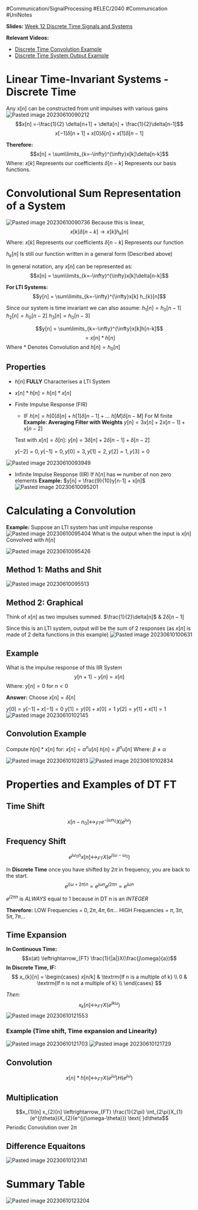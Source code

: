 #Communication/SignalProcessing #ELEC/2040 #Communication #UniNotes

**Slides:**
[Week 12 Discrete Time Signals and Systems](Attachments/Week%2012%20Discrete%20Time%20Signals%20and%20Systems.pdf)

**Relevant Videos:**
- [Discrete Time Convolution Example](https://youtu.be/KAOJsqCyd5Y)
- [Discrete Time System Output Example](https://youtu.be/Um564Ftq5s0)

# Linear Time-Invariant Systems - Discrete Time

Any $x[n]$ can be constructed from unit impulses with various gains
![Pasted image 20230610090212](Attachments/Pasted%20image%2020230610090212.png)
$$x[n] =-\frac{1}{2} \delta[n+1] + \delta[n] + \frac{1}{2}\delta[n-1]$$
$$x[-1]\delta[n+1]+x[0]\delta[n]+x[1]\delta[n-1]$$

**Therefore:**
$$x[n] = \sum\limits_{k=-\infty}^{\infty}x[k]\delta[n-k]$$
Where:
$x[k]$ Represents our coefficients
$\delta[n-k]$ Represents our basis functions.

# Convolutional Sum Representation of a System
![Pasted image 20230610090736](Attachments/Pasted%20image%2020230610090736.png)
Because this is linear,
$$x[k]\delta[n-k] \rightarrow x[k]h_{k}[n]$$
Where:
$x[k]$ Represents our coefficients
$\delta[n-k]$ Represents our function

$h_{k}[n]$ Is still our function written in a general form (Described above)

In general notation, any $x[n]$ can be represented as:
$$x[n] = \sum\limits_{k=-\infty}^{\infty}x[k]\delta[n-k]$$

**For LTI Systems:**
$$y[n] = \sum\limits_{k=-\infty}^{\infty}x[k] h_{k}[n]$$

Since our system is time invariant we can also assume:
$h_{1}[n] = h_{0}[n-1]$
$h_{2}[n] = h_{0}[n-2]$
$h_{3}[n] = h_{0}[n-3]$

$$y[n] = \sum\limits_{k=-\infty}^{\infty}x[k]h[n-k]$$
$$=x[n]*h[n]$$
Where * Denotes Convolution and $h[n]=h_{0}[n]$

## Properties
- $h[n]$ **FULLY** Characterises a LTI System
- $x[n] * h[n] = h[n] * x[n]$
- Finite Impulse Response (FIR)
	- IF $h[n] = h[0]\delta[n]+h[1]\delta[n-1]+\text{... }h[M]\delta[n-M]$ For M finite
	**Example: Averaging Filter with Weights**
	$y[n] = 3x[n] + 2x[n-1]+x[n-2]$

	Test with $x[n] = \delta[n]$:
	$y[n] = 3\delta[n]+2\delta[n-1]+\delta[n-2]$

	$y[-2] = 0, y[-1]=0, y[0] = 3, y[1]=2, y[2]=1, y[3] = 0$

![Pasted image 20230610093949](Attachments/Pasted%20image%2020230610093949.png)
- Infinite Impulse Response (IIR)
	If $h[n]$ has $\infty$ number of non zero elements
	**Example:** $y[n] = \frac{9}{10}y[n-1] + x[n]$![Pasted image 20230610095201](Attachments/Pasted%20image%2020230610095201.png)

# Calculating a Convolution

**Example:**
Suppose an LTI system has unit impulse response
![Pasted image 20230610095404](Attachments/Pasted%20image%2020230610095404.png)
What is the output when the input is $x[n] \text{ Convolved with } h[n]$

![Pasted image 20230610095426](Attachments/Pasted%20image%2020230610095426.png)
## Method 1: Maths and Shit
![Pasted image 20230610095513](Attachments/Pasted%20image%2020230610095513.png)

## Method 2: Graphical
Think of $x[n]$ as two impulses summed.
$\frac{1}{2}\delta[n]$  &  $2\delta[n-1]$

Since this is an LTI system, output will be the sum of 2 responses (as $x[n]$ is made of 2 delta functions in this example)
![Pasted image 20230610100631](Attachments/Pasted%20image%2020230610100631.png)

## Example
What is the impulse response of this IIR System
$$y[n+1] - y[n] = x[n]$$
Where: $y[n] = 0 \text{ for } n <0$

**Answer:**
Choose $x[n] = \delta[n]$

$y[0] = y[-1]+x[-1]=0$
$y[1] = y[0] + x[0] = 1$
$y[2] = y[1] + x[1] = 1$
![Pasted image 20230610102145](Attachments/Pasted%20image%2020230610102145.png)

## Convolution Example
Compute $h[n] * x[n]$ for: 
$x[n]= \alpha^{n} u[n]$
$h[n] = \beta^{n}u[n]$
Where: $\beta \neq \alpha$

![Pasted image 20230610102813](Attachments/Pasted%20image%2020230610102813.png)
![Pasted image 20230610102834](Attachments/Pasted%20image%2020230610102834.png)

# Properties and Examples of DT FT

## Time Shift
$$x[n-n_{0}] \leftrightarrow_{FT} e^{-j\omega n_{0}}X(e^{j\omega}) $$

## Frequency Shift
$$e^{j\omega_{0}n} x[n] \leftrightarrow_{FT} X(e^{j(\omega - \omega_0})$$

In **Discrete Time** once you have shifted by $2\pi$ in frequency, you are back to the start.
$$e^{j(\omega+2\pi)n}=e^{j\omega n}e^{j2\pi n} = e^{j\omega n}$$

$e^{j2\pi n}$ is *ALWAYS* equal to 1 because in DT n is an *INTEGER*

**Therefore:**
LOW Frequencies = $0,2\pi,4\pi,6\pi ...$
HIGH Frequencies = $\pi,3\pi,5\pi,7\pi ...$

## Time Expansion
**In Continuous Time:**$$x(at) \leftrightarrow_{FT} \frac{1}{|a|}X(\frac{j\omega}{a})$$
**In Discrete Time, IF:**
$$
 x_{k}[n] = \begin{cases} 
      x[n/k] & \textrm{If n is a multiple of k} \\
      0 & \textrm{If n is not a multiple of k} \\
   \end{cases} 
$$

*Then:*
$$x_{k}[n] \leftrightarrow_{FT} X(e^{jk\omega})$$
![Pasted image 20230610121553](Attachments/Pasted%20image%2020230610121553.png)

### Example (Time shift, Time expansion and Linearity)
![Pasted image 20230610121703](Attachments/Pasted%20image%2020230610121703.png)
![Pasted image 20230610121729](Attachments/Pasted%20image%2020230610121729.png)

## Convolution
$$x[n] * h[n] \leftrightarrow_{FT}X(e^{j\omega})H(e^{j\omega})$$

## Multiplication
$$x_{1}[n] x_{2}[n] \leftrightarrow_{FT} \frac{1}{2\pi} \int_{2\pi}X_{1}(e^{j\theta})X_{2}(e^{j(\omega-\theta)}) \text{ }d\theta$$
Periodic Convolution over $2\pi$

## Difference Equaitons
![Pasted image 20230610123141](Attachments/Pasted%20image%2020230610123141.png)

# Summary Table
![Pasted image 20230610123204](Attachments/Pasted%20image%2020230610123204.png)

